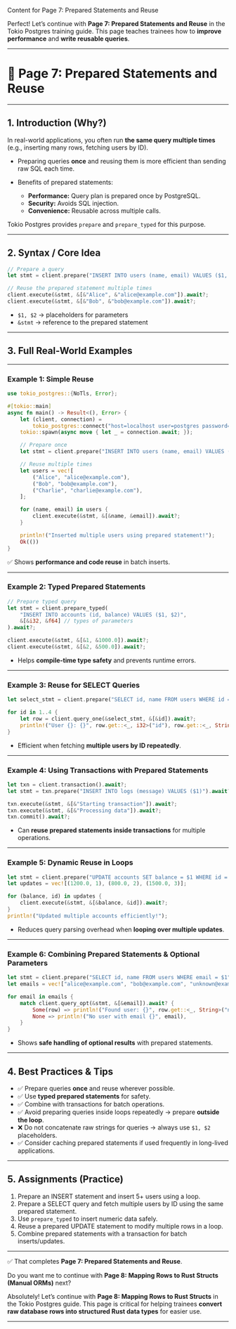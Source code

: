 Content for Page 7: Prepared Statements and Reuse

Perfect! Let’s continue with **Page 7: Prepared Statements and Reuse** in the Tokio Postgres training guide. This page teaches trainees how to **improve performance** and **write reusable queries**.

---

# 📘 Page 7: Prepared Statements and Reuse

---

## 1. Introduction (Why?)

In real-world applications, you often run **the same query multiple times** (e.g., inserting many rows, fetching users by ID).

* Preparing queries **once** and reusing them is more efficient than sending raw SQL each time.
* Benefits of prepared statements:

  * **Performance:** Query plan is prepared once by PostgreSQL.
  * **Security:** Avoids SQL injection.
  * **Convenience:** Reusable across multiple calls.

Tokio Postgres provides `prepare` and `prepare_typed` for this purpose.

---

## 2. Syntax / Core Idea

```rust
// Prepare a query
let stmt = client.prepare("INSERT INTO users (name, email) VALUES ($1, $2)").await?;

// Reuse the prepared statement multiple times
client.execute(&stmt, &[&"Alice", &"alice@example.com"]).await?;
client.execute(&stmt, &[&"Bob", &"bob@example.com"]).await?;
```

* `$1, $2` → placeholders for parameters
* `&stmt` → reference to the prepared statement

---

## 3. Full Real-World Examples

---

### Example 1: Simple Reuse

```rust
use tokio_postgres::{NoTls, Error};

#[tokio::main]
async fn main() -> Result<(), Error> {
    let (client, connection) =
        tokio_postgres::connect("host=localhost user=postgres password=1234 dbname=mydb", NoTls).await?;
    tokio::spawn(async move { let _ = connection.await; });

    // Prepare once
    let stmt = client.prepare("INSERT INTO users (name, email) VALUES ($1, $2)").await?;

    // Reuse multiple times
    let users = vec![
        ("Alice", "alice@example.com"),
        ("Bob", "bob@example.com"),
        ("Charlie", "charlie@example.com"),
    ];

    for (name, email) in users {
        client.execute(&stmt, &[&name, &email]).await?;
    }

    println!("Inserted multiple users using prepared statement!");
    Ok(())
}
```

✅ Shows **performance and code reuse** in batch inserts.

---

### Example 2: Typed Prepared Statements

```rust
// Prepare typed query
let stmt = client.prepare_typed(
    "INSERT INTO accounts (id, balance) VALUES ($1, $2)",
    &[&i32, &f64] // types of parameters
).await?;

client.execute(&stmt, &[&1, &1000.0]).await?;
client.execute(&stmt, &[&2, &500.0]).await?;
```

* Helps **compile-time type safety** and prevents runtime errors.

---

### Example 3: Reuse for SELECT Queries

```rust
let select_stmt = client.prepare("SELECT id, name FROM users WHERE id = $1").await?;

for id in 1..4 {
    let row = client.query_one(&select_stmt, &[&id]).await?;
    println!("User {}: {}", row.get::<_, i32>("id"), row.get::<_, String>("name"));
}
```

* Efficient when fetching **multiple users by ID repeatedly**.

---

### Example 4: Using Transactions with Prepared Statements

```rust
let txn = client.transaction().await?;
let stmt = txn.prepare("INSERT INTO logs (message) VALUES ($1)").await?;

txn.execute(&stmt, &[&"Starting transaction"]).await?;
txn.execute(&stmt, &[&"Processing data"]).await?;
txn.commit().await?;
```

* Can **reuse prepared statements inside transactions** for multiple operations.

---

### Example 5: Dynamic Reuse in Loops

```rust
let stmt = client.prepare("UPDATE accounts SET balance = $1 WHERE id = $2").await?;
let updates = vec![(1200.0, 1), (800.0, 2), (1500.0, 3)];

for (balance, id) in updates {
    client.execute(&stmt, &[&balance, &id]).await?;
}
println!("Updated multiple accounts efficiently!");
```

* Reduces query parsing overhead when **looping over multiple updates**.

---

### Example 6: Combining Prepared Statements & Optional Parameters

```rust
let stmt = client.prepare("SELECT id, name FROM users WHERE email = $1").await?;
let emails = vec!["alice@example.com", "bob@example.com", "unknown@example.com"];

for email in emails {
    match client.query_opt(&stmt, &[&email]).await? {
        Some(row) => println!("Found user: {}", row.get::<_, String>("name")),
        None => println!("No user with email {}", email),
    }
}
```

* Shows **safe handling of optional results** with prepared statements.

---

## 4. Best Practices & Tips

* ✅ Prepare queries **once** and reuse wherever possible.
* ✅ Use **typed prepared statements** for safety.
* ✅ Combine with transactions for batch operations.
* ✅ Avoid preparing queries inside loops repeatedly → prepare **outside the loop**.
* ❌ Do not concatenate raw strings for queries → always use `$1, $2` placeholders.
* ✅ Consider caching prepared statements if used frequently in long-lived applications.

---

## 5. Assignments (Practice)

1. Prepare an INSERT statement and insert 5+ users using a loop.
2. Prepare a SELECT query and fetch multiple users by ID using the same prepared statement.
3. Use `prepare_typed` to insert numeric data safely.
4. Reuse a prepared UPDATE statement to modify multiple rows in a loop.
5. Combine prepared statements with a transaction for batch inserts/updates.

---

✅ That completes **Page 7: Prepared Statements and Reuse**.

Do you want me to continue with **Page 8: Mapping Rows to Rust Structs (Manual ORMs)** next?




Absolutely! Let’s continue with **Page 8: Mapping Rows to Rust Structs** in the Tokio Postgres guide. This page is critical for helping trainees **convert raw database rows into structured Rust data types** for easier use.

---